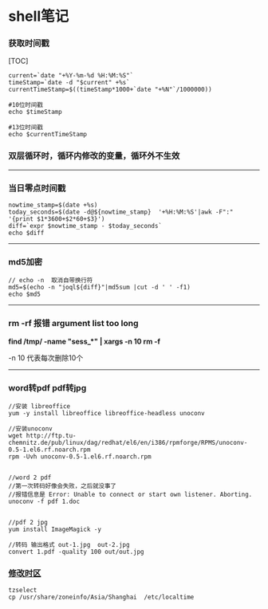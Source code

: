 # shell笔记

### 获取时间戳

[TOC]



```
current=`date "+%Y-%m-%d %H:%M:%S"`
timeStamp=`date -d "$current" +%s`
currentTimeStamp=$((timeStamp*1000+`date "+%N"`/1000000))

#10位时间戳
echo $timeStamp

#13位时间戳
echo $currentTimeStamp

```

### 双层循环时，循环内修改的变量，循环外不生效

------



### 当日零点时间戳

```
nowtime_stamp=$(date +%s)
today_seconds=$(date -d@${nowtime_stamp}  '+%H:%M:%S'|awk -F":" '{print $1*3600+$2*60+$3}')
diff=`expr $nowtime_stamp - $today_seconds`
echo $diff
```

------



### md5加密

```
// echo -n  取消自带换行符
md5=$(echo -n "joql${diff}"|md5sum |cut -d ' ' -f1)
echo $md5
```

------



### rm -rf 报错 argument list too long

**find /tmp/ -name "sess_*" | xargs -n 10 rm -f**

-n 10 代表每次删除10个

------

### word转pdf pdf转jpg

```
//安装 libreoffice
yum -y install libreoffice libreoffice-headless unoconv

//安装unoconv
wget http://ftp.tu-chemnitz.de/pub/linux/dag/redhat/el6/en/i386/rpmforge/RPMS/unoconv-0.5-1.el6.rf.noarch.rpm
rpm -Uvh unoconv-0.5-1.el6.rf.noarch.rpm


//word 2 pdf
//第一次转码好像会失败，之后就没事了  
//报错信息是 Error: Unable to connect or start own listener. Aborting.
unoconv -f pdf 1.doc


//pdf 2 jpg
yum install ImageMagick -y

//转码 输出格式 out-1.jpg  out-2.jpg
convert 1.pdf -quality 100 out/out.jpg
```



### [修改时区](https://www.jianshu.com/p/adefed4862a2)

```
tzselect
cp /usr/share/zoneinfo/Asia/Shanghai  /etc/localtime
```


